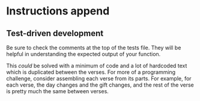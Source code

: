 # Instructions append

## Test-driven development

 Be sure to check the comments at the top of the tests file.
 They will be helpful in understanding the expected output of your function.

This _could_ be solved with a minimum of code and a lot of hardcoded text which is duplicated between the verses.
For more of a programming challenge, consider assembling each verse from its parts.
For example, for each verse, the day changes and the gift changes, and the rest of the verse is pretty much the same between verses.
